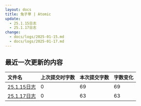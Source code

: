 ```yaml
---
layout: docs
title: 兔子草 | Atomic
update: 
  - 25.1.15日志
  - 25.1.17日志
change:
  - docs/logs/2025-01-15.md
  - docs/logs/2025-01-17.md
---
```


## 最近一次更新的内容

|文件名|上次提交时字数|本次提交字数|字数变化|
|:-|:-|:-|:-|
|[25.1.15日志](logs/2025-01-15.md)|0|69|69|
|[25.1.17日志](logs/2025-01-17.md)|0|63|63|
